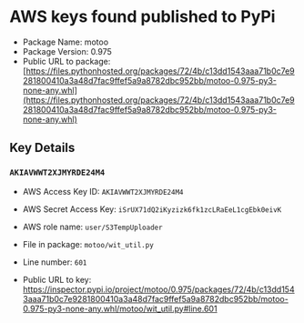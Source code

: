 # AWS keys found published to PyPi

* Package Name: motoo
* Package Version: 0.975
* Public URL to package: [https://files.pythonhosted.org/packages/72/4b/c13dd1543aaa71b0c7e9281800410a3a48d7fac9ffef5a9a8782dbc952bb/motoo-0.975-py3-none-any.whl](https://files.pythonhosted.org/packages/72/4b/c13dd1543aaa71b0c7e9281800410a3a48d7fac9ffef5a9a8782dbc952bb/motoo-0.975-py3-none-any.whl)

## Key Details

### `AKIAVWWT2XJMYRDE24M4`

* AWS Access Key ID: `AKIAVWWT2XJMYRDE24M4`
* AWS Secret Access Key: `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` 
* AWS role name: `user/S3TempUploader`
* File in package: `motoo/wit_util.py`
* Line number: `601`

* Public URL to key: https://inspector.pypi.io/project/motoo/0.975/packages/72/4b/c13dd1543aaa71b0c7e9281800410a3a48d7fac9ffef5a9a8782dbc952bb/motoo-0.975-py3-none-any.whl/motoo/wit_util.py#line.601


